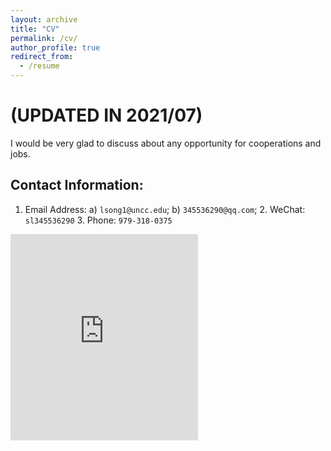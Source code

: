 ```yaml
---
layout: archive
title: "CV"
permalink: /cv/
author_profile: true
redirect_from:
  - /resume
---
```


# (UPDATED IN 2021/07)
I would be very glad to discuss about any opportunity for cooperations and jobs.
## Contact Information:
1. Email Address: a) `lsong1@uncc.edu`; b) `345536290@qq.com`; 2. WeChat: `sl345536290` 3. Phone: `979-318-0375 `

<embed src="https://lisong2019.github.io/lisong.github.io/files/Li-SONG-CV- uncc202107.pdf" type="application/pdf" height="330px"/>

